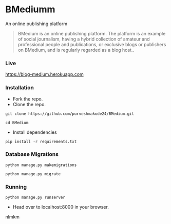 # BMediumm
An online publishing platform 

> BMedium is an online publishing platform. The platform is an example of social journalism, having a hybrid collection of amateur and professional people and publications, or exclusive blogs or publishers on BMedium, and is regularly regarded as a blog host..

### Live	
https://blog-medium.herokuapp.com

### Installation
- Fork the repo.
- Clone the repo.
```
git clone https://github.com/purveshmakode24/BMedium.git
```
```
cd BMedium
```
- Install dependencies
```
pip install -r requirements.txt
```

### Database Migrations 

```
python manage.py makemigrations
```
```
python manage.py migrate
```

### Running
```
python manage.py runserver
```
- Head over to localhost:8000 in your browser.

nlmkm
